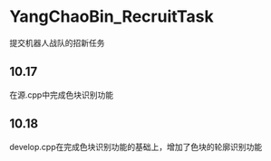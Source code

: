 # YangChaoBin_RecruitTask
提交机器人战队的招新任务

## 10.17
在源.cpp中完成色块识别功能

## 10.18
develop.cpp在完成色块识别功能的基础上，增加了色块的轮廓识别功能
